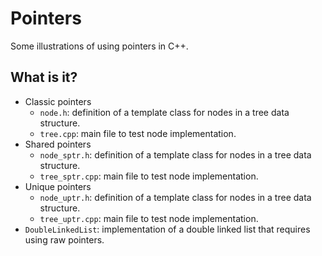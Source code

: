 # Pointers
Some illustrations of using pointers in C++.

## What is it?
* Classic pointers
  * `node.h`: definition of a template class for nodes in a tree data
      structure.
  * `tree.cpp`: main file to test node implementation.
* Shared pointers
  * `node_sptr.h`: definition of a template class for nodes in a tree data
      structure.
  * `tree_sptr.cpp`: main file to test node implementation.
* Unique pointers
  * `node_uptr.h`: definition of a template class for nodes in a tree data
      structure.
  * `tree_uptr.cpp`: main file to test node implementation.
* `DoubleLinkedList`: implementation of a double linked list
  that requires using raw pointers.
